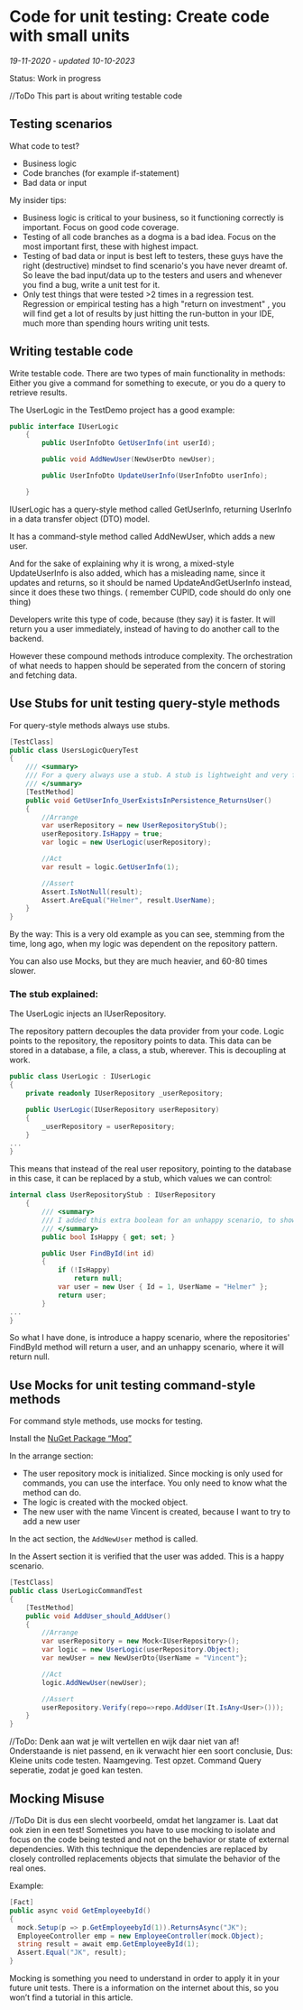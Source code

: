 # Code for unit testing: Create code with small units

*19-11-2020 - updated 10-10-2023*

Status: Work in progress

//ToDo This part is about writing testable code

## Testing scenarios

What code to test?

- Business logic
- Code branches (for example if-statement)
- Bad data or input

My insider tips:

- Business logic is critical to your business, so it functioning correctly is important. Focus on good code coverage.
- Testing of all code branches as a dogma is a bad idea. Focus on the most important first, these with highest impact.
- Testing of bad data or input is best left to testers, these guys have the right (destructive) mindset to find
  scenario's you have never dreamt of. So leave the bad input/data up to the testers and users and whenever you find a
  bug, write a unit test for it.
- Only test things that were tested >2 times in a regression test. Regression or empirical testing has a high "return on
  investment" , you will find get a lot of results by just hitting the run-button in your IDE, much more than spending
  hours writing unit tests.

## Writing testable code

Write testable code.
There are two types of main functionality in methods: Either you give a command for something to execute, or you do a
query to retrieve results.

The UserLogic in the TestDemo project has a good example:

```cs
public interface IUserLogic
	{
        public UserInfoDto GetUserInfo(int userId);

        public void AddNewUser(NewUserDto newUser);

        public UserInfoDto UpdateUserInfo(UserInfoDto userInfo);

    }
```

IUserLogic has a query-style method called GetUserInfo, returning UserInfo in a data transfer object (DTO) model.

It has a command-style method called AddNewUser, which adds a new user.

And for the sake of explaining why it is wrong, a mixed-style UpdateUserInfo is also added, which has a misleading name,
since it updates and returns, so it should be named UpdateAndGetUserInfo instead, since it does these two things. (
remember CUPID, code should do only one thing)

Developers write this type of code, because (they say) it is faster. It will return you a user immediately, instead of
having to do another call to the backend.

However these compound methods introduce complexity. The orchestration of what needs to happen should be seperated from
the concern of storing and fetching data.

## Use Stubs for unit testing query-style methods

For query-style methods always use stubs.

```cs
[TestClass]
public class UsersLogicQueryTest
{
    /// <summary>
    /// For a query always use a stub. A stub is lightweight and very fast
    /// </summary>
    [TestMethod]
    public void GetUserInfo_UserExistsInPersistence_ReturnsUser()
    {
        //Arrange
        var userRepository = new UserRepositoryStub();
        userRepository.IsHappy = true;
        var logic = new UserLogic(userRepository);

        //Act
        var result = logic.GetUserInfo(1);

        //Assert
        Assert.IsNotNull(result);
        Assert.AreEqual("Helmer", result.UserName);
    }
}
```

By the way: This is a very old example as you can see, stemming from the time, long ago, when my logic was dependent on
the repository pattern.

You can also use Mocks, but they are much heavier, and 60-80 times slower.

### The stub explained:

The UserLogic injects an IUserRepository.

The repository pattern decouples the data provider from your code. Logic points to the repository, the repository points
to data. This data can be stored in a database, a file, a class, a stub, wherever. This is decoupling at work.

```cs
public class UserLogic : IUserLogic
{
    private readonly IUserRepository _userRepository;

    public UserLogic(IUserRepository userRepository)
    {
        _userRepository = userRepository;
    }
...
}
```

This means that instead of the real user repository, pointing to the database in this case, it can be replaced by a
stub, which values we can control:

```cs
internal class UserRepositoryStub : IUserRepository
    {
        /// <summary>
        /// I added this extra boolean for an unhappy scenario, to show you can extend the sub.
        /// </summary>
        public bool IsHappy { get; set; }

        public User FindById(int id)
        {
            if (!IsHappy)
                return null;
            var user = new User { Id = 1, UserName = "Helmer" };
            return user;
        }
...
}
```

So what I have done, is introduce a happy scenario, where the repositories' FindById method will return a user, and an
unhappy scenario, where it will return null.

## Use Mocks for unit testing command-style methods

For command style methods, use mocks for testing.

Install the [NuGet Package “Moq”](https://www.nuget.org/packages/Moq)

In the arrange section:

- The user repository mock is initialized. Since mocking is only used for commands, you can use the interface. You only
  need to know what the method can do.
- The logic is created with the mocked object.
- The new user with the name Vincent is created, because I want to try to add a new user

In the act section, the <code>AddNewUser</code> method is called.

In the Assert section it is verified that the user was added. This is a happy scenario.

```cs
[TestClass]
public class UserLogicCommandTest
{
    [TestMethod]
    public void AddUser_should_AddUser()
    {
        //Arrange
        var userRepository = new Mock<IUserRepository>();
        var logic = new UserLogic(userRepository.Object);
        var newUser = new NewUserDto{UserName = "Vincent"};

        //Act
        logic.AddNewUser(newUser);

        //Assert
        userRepository.Verify(repo=>repo.AddUser(It.IsAny<User>()));
    }
}
```

//ToDo: Denk aan wat je wilt vertellen en wijk daar niet van af! Onderstaande is niet passend, en ik verwacht hier een
soort conclusie, Dus: Kleine units code testen. Naamgeving. Test opzet. Command Query seperatie, zodat je goed kan
testen.

## Mocking Misuse

//ToDo Dit is dus een slecht voorbeeld, omdat het langzamer is. Laat dat ook zien in een test!
Sometimes you have to use mocking to isolate and focus on the code being tested and not on the behavior or state of
external dependencies. With this technique the dependencies are replaced by closely controlled replacements objects that
simulate the behavior of the real ones.

Example:

```cs
[Fact]  
public async void GetEmployeebyId()  
{  
  mock.Setup(p => p.GetEmployeebyId(1)).ReturnsAsync("JK");  
  EmployeeController emp = new EmployeeController(mock.Object);  
  string result = await emp.GetEmployeeById(1);  
  Assert.Equal("JK", result);  
} 
```

Mocking is something you need to understand in order to apply it in your future unit tests. There is a information on
the internet about this, so you won’t find a tutorial in this article.
